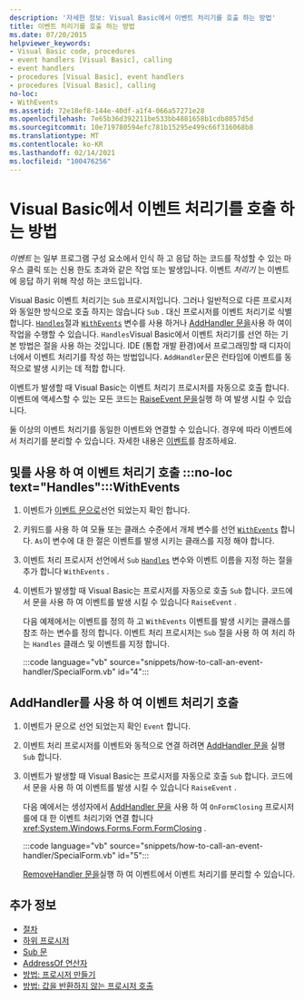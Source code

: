 ```yaml
---
description: '자세한 정보: Visual Basic에서 이벤트 처리기를 호출 하는 방법'
title: 이벤트 처리기를 호출 하는 방법
ms.date: 07/20/2015
helpviewer_keywords:
- Visual Basic code, procedures
- event handlers [Visual Basic], calling
- event handlers
- procedures [Visual Basic], event handlers
- procedures [Visual Basic], calling
no-loc:
- WithEvents
ms.assetid: 72e18ef8-144e-40df-a1f4-066a57271e28
ms.openlocfilehash: 7e65b36d392211be533bb4881658b1cdb8057d5d
ms.sourcegitcommit: 10e719780594efc781b15295e499c66f316068b8
ms.translationtype: MT
ms.contentlocale: ko-KR
ms.lasthandoff: 02/14/2021
ms.locfileid: "100476256"
---
```

# <a name="how-to-call-an-event-handler-in-visual-basic"></a>Visual Basic에서 이벤트 처리기를 호출 하는 방법

*이벤트* 는 일부 프로그램 구성 요소에서 인식 하 고 응답 하는 코드를 작성할 수 있는 마우스 클릭 또는 신용 한도 초과와 같은 작업 또는 발생입니다. 이벤트 *처리기* 는 이벤트에 응답 하기 위해 작성 하는 코드입니다.

Visual Basic 이벤트 처리기는 `Sub` 프로시저입니다. 그러나 일반적으로 다른 프로시저와 동일한 방식으로 호출 하지는 않습니다 `Sub` . 대신 프로시저를 이벤트 처리기로 식별 합니다. [`Handles`](../../../language-reference/statements/handles-clause.md)절과 [`WithEvents`](../../../language-reference/modifiers/withevents.md) 변수를 사용 하거나 [AddHandler 문을](../../../language-reference/statements/addhandler-statement.md)사용 하 여이 작업을 수행할 수 있습니다. `Handles`Visual Basic에서 이벤트 처리기를 선언 하는 기본 방법은 절을 사용 하는 것입니다. IDE (통합 개발 환경)에서 프로그래밍할 때 디자이너에서 이벤트 처리기를 작성 하는 방법입니다. `AddHandler`문은 런타임에 이벤트를 동적으로 발생 시키는 데 적합 합니다.

이벤트가 발생할 때 Visual Basic는 이벤트 처리기 프로시저를 자동으로 호출 합니다. 이벤트에 액세스할 수 있는 모든 코드는 [RaiseEvent 문을](../../../language-reference/statements/raiseevent-statement.md)실행 하 여 발생 시킬 수 있습니다.

둘 이상의 이벤트 처리기를 동일한 이벤트와 연결할 수 있습니다. 경우에 따라 이벤트에서 처리기를 분리할 수 있습니다. 자세한 내용은 [이벤트](../events/index.md)를 참조하세요.

## <a name="call-an-event-handler-using-no-loc-texthandles-and-withevents"></a>및를 사용 하 여 이벤트 처리기 호출 :::no-loc text="Handles":::WithEvents

1. 이벤트가 [이벤트 문으로](../../../language-reference/statements/event-statement.md)선언 되었는지 확인 합니다.

2. 키워드를 사용 하 여 모듈 또는 클래스 수준에서 개체 변수를 선언 [`WithEvents`](../../../language-reference/modifiers/withevents.md) 합니다. `As`이 변수에 대 한 절은 이벤트를 발생 시키는 클래스를 지정 해야 합니다.

3. 이벤트 처리 프로시저 선언에서 `Sub` [`Handles`](../../../language-reference/statements/handles-clause.md) 변수와 이벤트 이름을 지정 하는 절을 추가 합니다 `WithEvents` .

4. 이벤트가 발생할 때 Visual Basic는 프로시저를 자동으로 호출 `Sub` 합니다. 코드에서 문을 사용 하 여 이벤트를 발생 시킬 수 있습니다 `RaiseEvent` .

    다음 예제에서는 이벤트를 정의 하 고 `WithEvents` 이벤트를 발생 시키는 클래스를 참조 하는 변수를 정의 합니다. 이벤트 처리 프로시저는 `Sub` 절을 사용 하 여 처리 하는 `Handles` 클래스 및 이벤트를 지정 합니다.

    :::code language="vb" source="snippets/how-to-call-an-event-handler/SpecialForm.vb" id="4":::

## <a name="call-an-event-handler-using-addhandler"></a>AddHandler를 사용 하 여 이벤트 처리기 호출

1. 이벤트가 문으로 선언 되었는지 확인 `Event` 합니다.

2. 이벤트 처리 프로시저를 이벤트와 동적으로 연결 하려면 [AddHandler 문을](../../../language-reference/statements/addhandler-statement.md) 실행 `Sub` 합니다.

3. 이벤트가 발생할 때 Visual Basic는 프로시저를 자동으로 호출 `Sub` 합니다. 코드에서 문을 사용 하 여 이벤트를 발생 시킬 수 있습니다 `RaiseEvent` .

    다음 예에서는 생성자에서 [AddHandler 문을](../../../language-reference/statements/addhandler-statement.md) 사용 하 여 `OnFormClosing` 프로시저를에 대 한 이벤트 처리기와 연결 합니다 <xref:System.Windows.Forms.Form.FormClosing> .

    :::code language="vb" source="snippets/how-to-call-an-event-handler/SpecialForm.vb" id="5":::

    [RemoveHandler 문을](../../../language-reference/statements/removehandler-statement.md)실행 하 여 이벤트에서 이벤트 처리기를 분리할 수 있습니다.

## <a name="see-also"></a>추가 정보

- [절차](index.md)
- [하위 프로시저](sub-procedures.md)
- [Sub 문](../../../language-reference/statements/sub-statement.md)
- [AddressOf 연산자](../../../language-reference/operators/addressof-operator.md)
- [방법: 프로시저 만들기](how-to-create-a-procedure.md)
- [방법: 값을 반환하지 않는 프로시저 호출](how-to-call-a-procedure-that-does-not-return-a-value.md)
